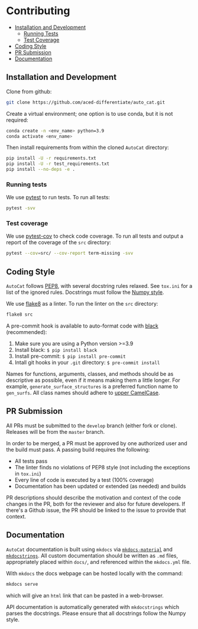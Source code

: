 # Contributing

<!-- TOC -->

- [Installation and Development](#install)
    - [Running Tests](#tests)
    - [Test Coverage](#test-coverage)
- [Coding Style](#codestyle)
- [PR Submission](#pr)
- [Documentation](#documentation)

## Installation and Development<a name="install"></a>

Clone from github:
```bash
git clone https://github.com/aced-differentiate/auto_cat.git
```

Create a virtual environment;
one option is to use conda, but it is not required:
```bash
conda create -n <env_name> python=3.9
conda activate <env_name>
```

Then install requirements from within the cloned `AutoCat` directory:
```bash
pip install -U -r requirements.txt
pip install -U -r test_requirements.txt
pip install --no-deps -e .
```

### Running tests<a name="tests"></a>
We use [pytest](https://docs.pytest.org/en/stable/contents.html) to run tests.
To run all tests:
```bash
pytest -svv
```

### Test coverage<a name="test-coverage"></a>

We use [pytest-cov](https://pytest-cov.readthedocs.io/en/latest) to check
code coverage.
To run all tests and output a report of the coverage of the `src` directory:
```bash
pytest --cov=src/ --cov-report term-missing -svv
```

## Coding Style<a name="codestyle"></a>

`AutoCat` follows [PEP8](https://www.python.org/dev/peps/pep-0008/), with
several docstring rules relaxed.
See `tox.ini` for a list of the ignored rules.
Docstrings must follow the
[Numpy style](https://numpydoc.readthedocs.io/en/latest/format.html).

We use [flake8](https://flake8.pycqa.org/en/latest/) as a linter.
To run the linter on the `src` directory:
```bash
flake8 src
```

A pre-commit hook is available to auto-format code with
[black](https://black.readthedocs.io/en/stable) (recommended):

1. Make sure you are using a Python version >=3.9
2. Install black: ``$ pip install black``
3. Install pre-commit: ``$ pip install pre-commit``
4. Intall git hooks in your ``.git`` directory: ``$ pre-commit install``

Names for functions, arguments, classes, and methods should be as descriptive as possible,
even if it means making them a little longer. For example, `generate_surface_structures` is
a preferred function name to `gen_surfs`.
All class names should adhere to [upper CamelCase](https://en.wikipedia.org/wiki/Camel_case).

## PR Submission<a name="pr"></a>

All PRs must be submitted to the `develop` branch (either fork or clone).
Releases will be from the `master` branch.

In order to be merged, a PR must be approved by one authorized user and the
build must pass.
A passing build requires the following:
* All tests pass
* The linter finds no violations of PEP8 style (not including the exceptions in `tox.ini`)
* Every line of code is executed by a test (100% coverage)
* Documentation has been updated or extended (as needed) and builds

PR descriptions should describe the motivation and context of the code changes in the PR,
both for the reviewer and also for future developers. If there's a Github issue, the PR should
be linked to the issue to provide that context.

## Documentation<a name="documentation"></a>
`AutoCat` documentation is built using `mkdocs` via
[`mkdocs-material`](https://squidfunk.github.io/mkdocs-material/)
and
[`mkdocstrings`](https://mkdocstrings.github.io/).
All custom documentation should be written as `.md` files, appropriately placed within
`docs/`, and referenced within the `mkdocs.yml` file.

With `mkdocs` the docs webpage can be hosted locally with the command:
```bash
mkdocs serve
```
which will give an `html` link that can be pasted in a web-browser.

API documentation is automatically generated with `mkdocstrings` which parses the docstrings.
Please ensure that all docstrings follow the Numpy style.

